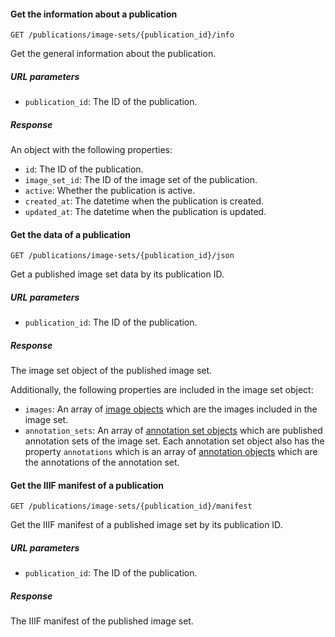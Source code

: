 #### Get the information about a publication

```
GET /publications/image-sets/{publication_id}/info
```

Get the general information about the publication.

##### URL parameters

- `publication_id`: The ID of the publication.

##### Response

An object with the following properties:

- `id`: The ID of the publication.
- `image_set_id`: The ID of the image set of the publication.
- `active`: Whether the publication is active.
- `created_at`: The datetime when the publication is created.
- `updated_at`: The datetime when the publication is updated.

#### Get the data of a publication

```
GET /publications/image-sets/{publication_id}/json
```

Get a published image set data by its publication ID.

##### URL parameters

- `publication_id`: The ID of the publication.

##### Response

The image set object of the published image set.

Additionally, the following properties are included in the image set object:

- `images`: An array of [image objects](#image-object) which are the images included in the image set.
- `annotation_sets`: An array of [annotation set objects](#annotation-set-object) which are published annotation sets
  of the image set. Each annotation set object also has the property `annotations` which is an array of
  [annotation objects](#annotation-object) which are the annotations of the annotation set.

#### Get the IIIF manifest of a publication

```
GET /publications/image-sets/{publication_id}/manifest
```

Get the IIIF manifest of a published image set by its publication ID.

##### URL parameters

- `publication_id`: The ID of the publication.

##### Response

The IIIF manifest of the published image set.
